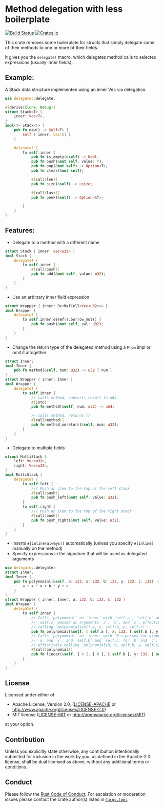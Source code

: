 Method delegation with less boilerplate
=======================================

[![Build Status](https://github.com/chancancode/rust-delegate/workflows/Tests/badge.svg)](https://github.com/chancancode/rust-delegate/actions)
[![Crates.io](https://img.shields.io/crates/v/delegate.svg)](https://crates.io/crates/delegate)

This crate removes some boilerplate for structs that simply delegate
some of their methods to one or more of their fields.

It gives you the `delegate!` macro, which delegates method calls to selected expressions (usually inner fields).

## Example:
A Stack data structure implemented using an inner Vec via delegation.
```rust
use delegate::delegate;

#[derive(Clone, Debug)]
struct Stack<T> {
    inner: Vec<T>,
}
impl<T> Stack<T> {
    pub fn new() -> Self<T> {
        Self { inner: vec![] }
    }

    delegate! {
        to self.inner {
            pub fn is_empty(&self) -> bool;
            pub fn push(&mut self, value: T);
            pub fn pop(&mut self) -> Option<T>;
            pub fn clear(&mut self);

            #[call(len)]
            pub fn size(&self) -> usize;

            #[call(last)]
            pub fn peek(&self) -> Option<&T>;

        }
    }
}
```

## Features:
- Delegate to a method with a different name
```rust
struct Stack { inner: Vec<u32> }
impl Stack {
    delegate! {
        to self.inner {
            #[call(push)]
            pub fn add(&mut self, value: u32);
        }
    }
}
```
- Use an arbitrary inner field expression
```rust
struct Wrapper { inner: Rc<RefCell<Vec<u32>>> }
impl Wrapper {
    delegate! {
        to self.inner.deref().borrow_mut() {
            pub fn push(&mut self, val: u32);
        }
    }
}
```
- Change the return type of the delegated method using a `From` impl or omit it altogether
```rust
struct Inner;
impl Inner {
    pub fn method(&self, num: u32) -> u32 { num }
}
struct Wrapper { inner: Inner }
impl Wrapper {
    delegate! {
        to self.inner {
            // calls method, converts result to u64
            #[into]
            pub fn method(&self, num: u32) -> u64;

            // calls method, returns ()
            #[call(method)]
            pub fn method_noreturn(&self, num: u32);
        }
    }
}
```
- Delegate to multiple fields
```rust
struct MultiStack {
    left: Vec<u32>,
    right: Vec<u32>,
}
impl MultiStack {
    delegate! {
        to self.left {
            /// Push an item to the top of the left stack
            #[call(push)]
            pub fn push_left(&mut self, value: u32);
        }
        to self.right {
            /// Push an item to the top of the right stack
            #[call(push)]
            pub fn push_right(&mut self, value: u32);
        }
    }
}
```
- Inserts `#[inline(always)]` automatically (unless you specify `#[inline]` manually on the method)
- Specify expressions in the signature that will be used as delegated arguments
```rust
use delegate::delegate;
struct Inner;
impl Inner {
    pub fn polynomial(&self, a: i32, x: i32, b: i32, y: i32, c: i32) -> i32 { 
        a + x * x + b * y + c 
    }
}
struct Wrapper { inner: Inner, a: i32, b: i32, c: i32 }
impl Wrapper {
    delegate! {
        to self.inner {
            // Calls `polynomial` on `inner` with `self.a`, `self.b` and 
            // `self.c` passed as arguments `a`, `b`, and `c`, effectively 
            // calling `polynomial(self.a, x, self.b, y, self.c)`. 
            pub fn polynomial(&self, [ self.a ], x: i32, [ self.b ], y: i32, [ self.c ]) -> i32 ;
            // Calls `polynomial` on `inner` with `0`s passed for arguments 
            // `a` and `x`, and `self.b` and `self.c` for `b` and `c`, 
            // effectively calling `polynomial(0, 0, self.b, y, self.c)`.
            #[call(polynomial)]
            pub fn linear(&self, [ 0 ], [ 0 ], [ self.b ], y: i32, [ self.c ]) -> i32 ;
        }
    }
}
```

## License

Licensed under either of

 * Apache License, Version 2.0, ([LICENSE-APACHE](LICENSE-APACHE) or http://www.apache.org/licenses/LICENSE-2.0)
 * MIT license ([LICENSE-MIT](LICENSE-MIT) or http://opensource.org/licenses/MIT)

at your option.

## Contribution

Unless you explicitly state otherwise, any contribution intentionally submitted
for inclusion in the work by you, as defined in the Apache-2.0 license, shall
be dual licensed as above, without any additional terms or conditions.

## Conduct

Please follow the [Rust Code of Conduct]. For escalation or moderation issues
please contact the crate author(s) listed in [`Cargo.toml`](./Cargo.toml).

[Rust Code of Conduct]: https://www.rust-lang.org/conduct.html
